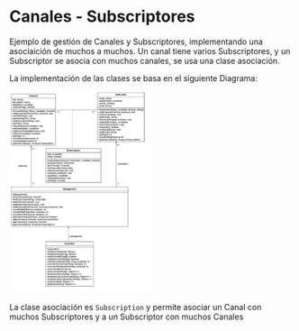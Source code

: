 # Canales - Subscriptores

Ejemplo de gestión de Canales y Subscriptores, implementando una asociaición de muchos a muchos. Un canal tiene varios Subscriptores, y un Subscriptor se asocia con muchos canales, se usa una clase asociación.

La implementación de las clases se basa en el siguiente Diagrama:

<img src="resources/images/model.png" style="zoom:35%">

La clase asociación es `Subscription` y permite asociar un Canal con muchos Subscriptores y a un Subscriptor con muchos Canales

